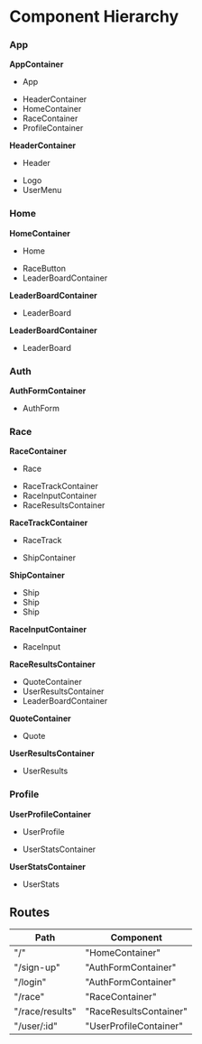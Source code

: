 # Component Hierarchy

### App
**AppContainer**
 - App
  * HeaderContainer
  * HomeContainer
  * RaceContainer
  * ProfileContainer

**HeaderContainer**
 - Header
  * Logo
  * UserMenu

### Home
**HomeContainer**
 - Home
  * RaceButton
  * LeaderBoardContainer

**LeaderBoardContainer**
 - LeaderBoard

**LeaderBoardContainer**
 - LeaderBoard

### Auth
**AuthFormContainer**
 - AuthForm

### Race
**RaceContainer**
 - Race
  * RaceTrackContainer
  * RaceInputContainer
  * RaceResultsContainer

**RaceTrackContainer**
 - RaceTrack
  * ShipContainer

**ShipContainer**
 - Ship
 - Ship
 - Ship

**RaceInputContainer**
 - RaceInput

**RaceResultsContainer**
 - QuoteContainer
 - UserResultsContainer
 - LeaderBoardContainer

**QuoteContainer**
 - Quote

**UserResultsContainer**
 - UserResults

### Profile
**UserProfileContainer**
 - UserProfile
  * UserStatsContainer

**UserStatsContainer**
 - UserStats

## Routes

|Path   | Component   |
|-------|-------------|
| "/" | "HomeContainer" |
| "/sign-up" | "AuthFormContainer" |
| "/login" | "AuthFormContainer" |
| "/race" | "RaceContainer" |
| "/race/results" | "RaceResultsContainer" |
| "/user/:id" | "UserProfileContainer" |
